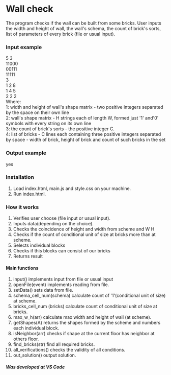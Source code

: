# Wall check
The program checks if the wall can be built from some bricks. User inputs the width and height of wall, the wall's schema, the count of brick's sorts, list of parameters of every brick (file or usual input).
### Input example
 5 3\
 11000\
 00111\
 11111\
 3\
 1 2 8\
 1 4 5\
 2 2 2\
Where:\
 1: width and height of wall's shape matrix - two positive integers separated by the space on their own line\
 2: wall's shape matrix - H strings each of length W, formed just '1' and'0' symbols with every string on its own line\
 3: the count of brick's sorts - the positive integer C.\
 4: list of bricks - C lines each containing three positive integers separated by space - width of brick, height of brick and count of such bricks in the set 
### Output example
 yes

### Installation
1. Load index.html, main.js and style.css on your machine.
1. Run index.html.

### How it works
1. Verifies user choose (file input or usual input).
1. Inputs data(depending on the choice).
1. Checks the coincidence of height and width from scheme and W H
1. Checks if the count of conditional unit of size at bricks more than at scheme.
1. Selects individual blocks
1. Checks if this blocks can consist of our bricks
1. Returns result

#### Main functions
1. input() implements input from file or usual input
1. openFile(event) implements reading from file.
1. setData() sets data from file.
1. schema_cell_num(schema) calculate count of '1'(conditional unit of size) at scheme.
1. bricks_cell_num (bricks) calculate count of conditional unit of size at bricks.
1. max_w_h(arr) calculate max width and height of wall (at scheme).
1. getShapes(A) returns the shapes formed by the scheme and numbers each individual block.
1. isNeighbor(arr) checks if shape at the current floor has neighbor at others floor.
1. find_bricks(str) find all required bricks.
1. all_verifications() checks the validity of all conditions.
1. out_solution() output solution.

 ##### Was developed at VS Code